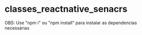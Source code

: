 # classes_reactnative_senacrs

<p style={fontFamily:'serif'}>OBS: Use "npm i" ou "npm install" para instalar as dependencias necessárias</p>
